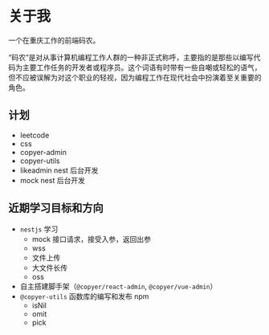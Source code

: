 # 关于我

一个在重庆工作的前端码农。

“码农”是对从事计算机编程工作人群的一种非正式称呼，主要指的是那些以编写代码为主要工作任务的开发者或程序员。这个词语有时带有一些自嘲或轻松的语气，但不应被误解为对这个职业的轻视，因为编程工作在现代社会中扮演着至关重要的角色。

## 计划

- leetcode
- css
- copyer-admin
- copyer-utils
- likeadmin nest 后台开发
- mock nest 后台开发

## 近期学习目标和方向

- `nestjs` 学习
  - mock 接口请求，接受入参，返回出参
  - wss
  - 文件上传
  - 大文件长传
  - oss
- 自主搭建脚手架（`@copyer/react-admin`, `@copyer/vue-admin`）
- `@copyer-utils` 函数库的编写和发布 npm
  - isNil
  - omit
  - pick
